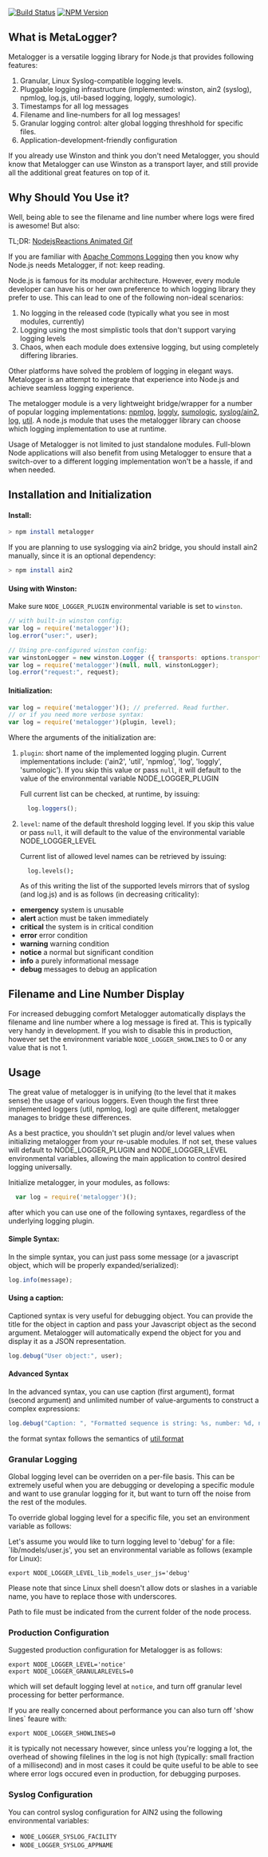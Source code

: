 [![Build Status](https://travis-ci.org/publicmediaplatform/metalogger.svg?branch=master)](https://travis-ci.org/publicmediaplatform/metalogger)
[![NPM Version](https://img.shields.io/npm/v/metalogger.svg)](https://www.npmjs.org/package/metalogger)

## What is MetaLogger?

Metalogger is a versatile logging library for Node.js that provides following features:

1. Granular, Linux Syslog-compatible logging levels.
2. Pluggable logging infrastructure (implemented: winston, ain2 (syslog),
   npmlog, log.js, util-based logging, loggly, sumologic).
3. Timestamps for all log messages
4. Filename and line-numbers for all log messages!
5. Granular logging control: alter global logging threshhold for specific files.
6. Application-development-friendly configuration

If you already use Winston and think you don't need Metalogger, you should
know that Metalogger can use Winston as a transport layer, and still provide
all the additional great features on top of it.

## Why Should You Use it?

Well, being able to see the filename and line number where logs were fired is
awesome! But also:

TL;DR: [NodejsReactions Animated Gif](http://nodejsreactions.tumblr.com/post/56061993138/when-a-dependency-starts-writing-to-stdout)

If you are familiar with [Apache Commons
Logging](http://commons.apache.org/proper/commons-logging/) then you know why
Node.js needs Metalogger, if not: keep reading.

Node.js is famous for its modular architecture. However, every module developer
can have his or her own  preference to which logging library they prefer to use.
This can lead to one of the following non-ideal scenarios:

1. No logging in the released code (typically what you see in most modules, currently)
2. Logging using the most simplistic tools that don't support varying logging levels
3. Chaos, when each module does extensive logging, but using completely differing libraries.

Other platforms have solved the problem of logging in elegant ways. Metalogger
is an attempt to integrate that experience into Node.js and achieve seamless
logging experience.

The metalogger module is a very lightweight bridge/wrapper for a number of
popular logging implementations:
[npmlog](https://github.com/isaacs/npmlog), 
[loggly](https://www.loggly.com/), 
[sumologic](https://www.sumologic.com/), 
[syslog/ain2](https://npmjs.org/package/ain2),
[log](https://github.com/visionmedia/log.js), 
[util](http://nodejs.org/api/util.html). A node.js module that 
uses the metalogger library can choose which logging implementation to use at runtime.

Usage of Metalogger is not limited to just standalone modules. Full-blown Node applications will also benefit from 
using Metalogger to ensure that a switch-over to a different logging implementation won't be a hassle, if and when needed.

## Installation and Initialization

#### Install:

```bash
> npm install metalogger
```

If you are planning to use syslogging via ain2 bridge, you should install ain2
manually, since it is an optional dependency:

```bash
> npm install ain2
```

#### Using with Winston:

Make sure `NODE_LOGGER_PLUGIN` environmental variable is set to `winston`.

```javascript
// with built-in winston config:
var log = require('metalogger')();
log.error("user:", user);

// Using pre-configured winston config:
var winstonLogger = new winston.Logger ({ transports: options.transports });
var log = require('metalogger')(null, null, winstonLogger);
log.error("request:", request);
```

#### Initialization:

```javascript
var log = require('metalogger')(); // preferred. Read further.
// or if you need more verbose syntax:
var log = require('metalogger')(plugin, level);
```

Where the arguments of the initialization are:

1. `plugin`: short name of the implemented logging plugin. Current implementations include:  ('ain2', 'util', 'npmlog', 'log', 'loggly', 'sumologic'). If you
   skip this value or pass `null`, it will default to the value of the environmental variable NODE_LOGGER_PLUGIN

    Full current list can be checked, at runtime, by issuing: 
    
    ```javascript
      log.loggers();
    ```
    
1. `level`: name of the default threshold logging level. If you
   skip this value or pass `null`, it will default to the value of the environmental variable NODE_LOGGER_LEVEL

    Current list of allowed level names can be retrieved by issuing:

    ```
      log.levels();
    ```    
    
    As of this writing the list of the supported levels mirrors that of syslog (and log.js) and is as 
    follows (in decreasing criticality):
    
- __emergency__  system is unusable
- __alert__ action must be taken immediately
- __critical__ the system is in critical condition
- __error__ error condition
- __warning__ warning condition
- __notice__ a normal but significant condition
- __info__ a purely informational message
- __debug__ messages to debug an application

## Filename and Line Number Display

For increased debugging comfort Metalogger automatically displays the filename and line number where a log
message is fired at. This is typically very handy in development. If you wish to disable this in production, however
set the environment variable `NODE_LOGGER_SHOWLINES` to 0 or any value that is not 1.

## Usage

The great value of metalogger is in unifying (to the level that it makes sense) the usage of various loggers. 
Even though the first three implemented loggers (util, npmlog, log) are quite different, metalogger manages 
to bridge these differences.

As a best practice, you shouldn't set plugin and/or level values when initializing metalogger from your re-usable modules. 
If not set, these values will default to NODE_LOGGER_PLUGIN and NODE_LOGGER_LEVEL environmental variables, 
allowing the main application to control desired logging universally. 

Initialize metalogger, in your modules, as follows:

```javascript
  var log = require('metalogger')();
```

after which you can use one of the following syntaxes, regardless of the underlying logging plugin.

#### Simple Syntax:

In the simple syntax, you can just pass some message (or a javascript object, which will be properly expanded/serialized):
```javascript
log.info(message);
```

#### Using a caption:

Captioned syntax is very useful for debugging object. You can provide the title for the object in caption and
pass your Javascript object as the second argument. Metalogger will automatically expend the object for you and
display it as a JSON representation.
```javascript
log.debug("User object:", user);
```

#### Advanced Syntax

In the advanced syntax, you can use caption (first argument), format (second argument) and unlimited number of 
value-arguments to construct a complex expressions:

```javascript
log.debug("Caption: ", "Formatted sequence is string: %s, number: %d, number2: %d", somestring, somenumber, othernumber);
```
the format syntax follows the semantics of [util.format](http://nodejs.org/api/util.html#util_util_inspect_object_options)

### Granular Logging

Global logging level can be overriden on a per-file basis. This can be extremely useful when you are 
debugging or developing a specific module and want to use granular logging for it, but want to turn off 
the noise from the rest of the modules.

To override global logging level for a specific file, you set an environment variable as follows:

Let's assume you would like to turn logging level to 'debug' for a file: `lib/models/user.js', you set an environmental
variable as follows (example for Linux):

```
export NODE_LOGGER_LEVEL_lib_models_user_js='debug'
```

Please note that since Linux shell doesn't allow dots or slashes in a variable name, you have to replace those 
with underscores.

Path to file must be indicated from the current folder of the node process.

### Production Configuration

Suggested production configuration for Metalogger is as follows:

```
export NODE_LOGGER_LEVEL='notice'
export NODE_LOGGER_GRANULARLEVELS=0
```

which will set default logging level at `notice`, and turn off granular level processing for better performance. 

If you are really concerned about performance you can also turn off 'show lines` feaure with:

```
export NODE_LOGGER_SHOWLINES=0
```

it is typically not necessary however, since unless you're logging a lot, the overhead of showing filelines in the log
is not high (typically: small fraction of a millisecond) and in most cases it could be quite useful to be able to see 
where error logs occured even in production, for debugging purposes.

### Syslog Configuration

You can control syslog configuration for AIN2 using the following environmental variables:

- `NODE_LOGGER_SYSLOG_FACILITY`
- `NODE_LOGGER_SYSLOG_APPNAME`
